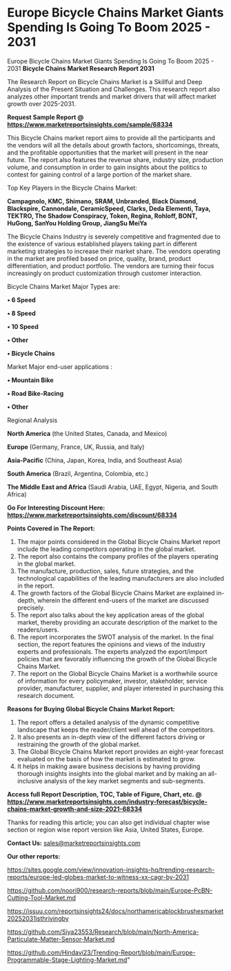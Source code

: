 # Europe Bicycle Chains Market Giants Spending Is Going To Boom 2025 - 2031
Europe Bicycle Chains Market Giants Spending Is Going To Boom 2025 - 2031
<strong>Bicycle Chains Market Research Report 2031</strong>

The Research Report on Bicycle Chains Market is a Skillful and Deep Analysis of the Present Situation and Challenges. This research report also analyzes other important trends and market drivers that will affect market growth over 2025-2031.

<strong>Request Sample Report @ <a href=https://www.marketreportsinsights.com/sample/68334>https://www.marketreportsinsights.com/sample/68334</a></strong>

This Bicycle Chains market report aims to provide all the participants and the vendors will all the details about growth factors, shortcomings, threats, and the profitable opportunities that the market will present in the near future. The report also features the revenue share, industry size, production volume, and consumption in order to gain insights about the politics to contest for gaining control of a large portion of the market share.

Top Key Players in the Bicycle Chains Market:

<strong>Campagnolo, KMC, Shimano, SRAM, Unbranded, Black Diamond, Blackspire, Cannondale, CeramicSpeed, Clarks, Deda Elementi, Taya, TEKTRO, The Shadow Conspiracy, Token, Regina, Rohloff, BONT, HuGong, SanYou Holding Group, JiangSu MeiYa</strong>

The Bicycle Chains Industry is severely competitive and fragmented due to the existence of various established players taking part in different marketing strategies to increase their market share. The vendors operating in the market are profiled based on price, quality, brand, product differentiation, and product portfolio. The vendors are turning their focus increasingly on product customization through customer interaction.

Bicycle Chains Market Major Types are:

<strong>• 6 Speed

• 8 Speed

• 10 Speed

• Other

• Bicycle Chains</strong>

Market Major end-user applications :

<strong>• Mountain Bike

• Road Bike-Racing

• Other</strong>

Regional Analysis

</u><strong><b>North America</b></strong> (the United States, Canada, and Mexico)

<strong><b>Europe </b></strong>(Germany, France, UK, Russia, and Italy)

<strong><b>Asia-Pacific</b></strong> (China, Japan, Korea, India, and Southeast Asia)

<strong><b>South America</b></strong> (Brazil, Argentina, Colombia, etc.)

<strong><b>The Middle East and Africa</b></strong> (Saudi Arabia, UAE, Egypt, Nigeria, and South Africa)

<strong>Go For Interesting Discount Here: <a href=https://www.marketreportsinsights.com/discount/68334>https://www.marketreportsinsights.com/discount/68334</a></strong>

<strong>Points Covered in The Report:</strong>
<ol>
  <li>The major points considered in the Global Bicycle Chains Market report include the leading competitors operating in the global market.</li>
  <li>The report also contains the company profiles of the players operating in the global market.</li>
  <li>The manufacture, production, sales, future strategies, and the technological capabilities of the leading manufacturers are also included in the report.</li>
  <li>The growth factors of the Global Bicycle Chains Market are explained in-depth, wherein the different end-users of the market are discussed precisely.</li>
  <li>The report also talks about the key application areas of the global market, thereby providing an accurate description of the market to the readers/users.</li>
  <li>The report incorporates the SWOT analysis of the market. In the final section, the report features the opinions and views of the industry experts and professionals. The experts analyzed the export/import policies that are favorably influencing the growth of the Global Bicycle Chains Market.</li>
  <li>The report on the Global Bicycle Chains Market is a worthwhile source of information for every policymaker, investor, stakeholder, service provider, manufacturer, supplier, and player interested in purchasing this research document.</li>
</ol>
<strong>Reasons for Buying Global Bicycle Chains Market Report:</strong>

<ol>
  <li>The report offers a detailed analysis of the dynamic competitive landscape that keeps the reader/client well ahead of the competitors.</li>
  <li>It also presents an in-depth view of the different factors driving or restraining the growth of the global market.</li>
  <li>The Global Bicycle Chains Market report provides an eight-year forecast evaluated on the basis of how the market is estimated to grow.</li>
  <li>It helps in making aware business decisions by having providing thorough insights insights into the global market and by making an all-inclusive analysis of the key market segments and sub-segments.</li>
</ol>
<strong>Access full Report Description, TOC, Table of Figure, Chart, etc. @ <a href=https://www.marketreportsinsights.com/industry-forecast/bicycle-chains-market-growth-and-size-2021-68334>https://www.marketreportsinsights.com/industry-forecast/bicycle-chains-market-growth-and-size-2021-68334</a></strong>


Thanks for reading this article; you can also get individual chapter wise section or region wise report version like Asia, United States, Europe.

<strong>Contact Us:</strong>
sales@marketreportsinsights.com

<strong>Our other reports:</strong>

<a href=https://sites.google.com/view/innovation-insights-hq/trending-research-reports/europe-led-globes-market-to-witness-xx-cagr-by-2031>https://sites.google.com/view/innovation-insights-hq/trending-research-reports/europe-led-globes-market-to-witness-xx-cagr-by-2031</a>

<a href=https://github.com/noori900/research-reports/blob/main/Europe-PcBN-Cutting-Tool-Market.md>https://github.com/noori900/research-reports/blob/main/Europe-PcBN-Cutting-Tool-Market.md</a>

<a href=https://issuu.com/reportsinsights24/docs/northamericablockbrushesmarket20252031isthrivingby>https://issuu.com/reportsinsights24/docs/northamericablockbrushesmarket20252031isthrivingby</a>

<a href=https://github.com/Siya23553/Research/blob/main/North-America-Particulate-Matter-Sensor-Market.md>https://github.com/Siya23553/Research/blob/main/North-America-Particulate-Matter-Sensor-Market.md</a>

<a href=https://github.com/Hindavi23/Trending-Report/blob/main/Europe-Programmable-Stage-Lighting-Market.md>https://github.com/Hindavi23/Trending-Report/blob/main/Europe-Programmable-Stage-Lighting-Market.md</a>"
